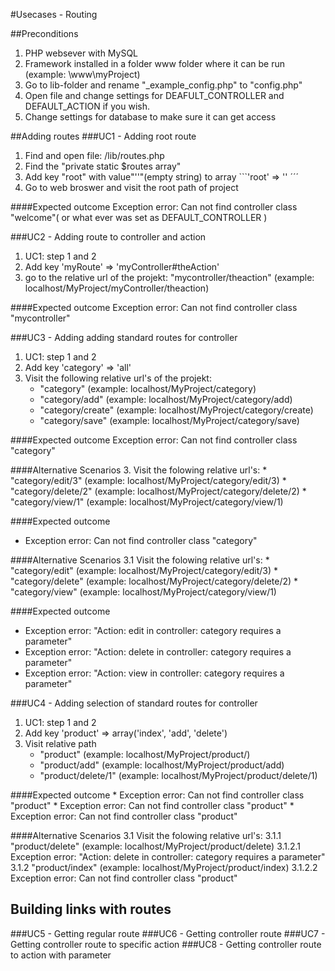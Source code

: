 #Usecases - Routing

##Preconditions
1. PHP websever with MySQL
2. Framework installed in a folder www folder where it can be run (example: \www\myProject)
3. Go to lib-folder and rename "_example_config.php" to "config.php"
4. Open file and change settings for DEAFULT_CONTROLLER and DEFAULT_ACTION if you wish.
5. Change settings for database to make sure it can get access

##Adding routes
###UC1 - Adding root route
1. Find and open file: /lib/routes.php
2. Find the "private static $routes array"
3. Add key "root" with value"''"(empty string) to array ```'root' => '' ´´´
4. Go to web broswer and visit the root path of project

####Expected outcome
Exception error: Can not find controller class "welcome"( or what ever was set as DEFAULT_CONTROLLER )

###UC2 - Adding route to controller and action
1. UC1: step 1 and 2
2. Add key 'myRoute' => 'myController#theAction'
3. go to the relative url of the projekt: "mycontroller/theaction" (example: localhost/MyProject/myController/theaction)

####Expected outcome
Exception error: Can not find controller class "mycontroller"

###UC3 - Adding adding standard routes for controller
1. UC1: step 1 and 2
2. Add key 'category' => 'all'
3. Visit the following relative url's of the projekt:
	* "category" (example: localhost/MyProject/category)
	* "category/add" (example: localhost/MyProject/category/add)
	* "category/create" (example: localhost/MyProject/category/create)
	* "category/save" (example: localhost/MyProject/category/save)

####Expected outcome
Exception error: Can not find controller class "category"

####Alternative Scenarios
3. Visit the folowing relative url's:
	* "category/edit/3"  (example: localhost/MyProject/category/edit/3)
	* "category/delete/2" (example: localhost/MyProject/category/delete/2)
	* "category/view/1" (example: localhost/MyProject/category/view/1)

####Expected outcome
* Exception error: Can not find controller class "category"

####Alternative Scenarios
3.1 Visit the folowing relative url's:
	* "category/edit"  (example: localhost/MyProject/category/edit/3)
	* "category/delete" (example: localhost/MyProject/category/delete/2)
	* "category/view" (example: localhost/MyProject/category/view/1)

####Expected outcome
* Exception error: "Action: edit in controller: category requires a parameter"
* Exception error: "Action: delete in controller: category requires a parameter"
* Exception error: "Action: view in controller: category requires a parameter"

###UC4 - Adding selection of standard routes for controller 
1. UC1: step 1 and 2
2. Add key 'product' => array('index', 'add', 'delete')
3. Visit relative path
	* "product" (example: localhost/MyProject/product/)
	* "product/add" (example: localhost/MyProject/product/add)
	* "product/delete/1" (example: localhost/MyProject/product/delete/1)

####Expected outcome
	* Exception error: Can not find controller class "product"
	* Exception error: Can not find controller class "product"
	* Exception error: Can not find controller class "product"

####Alternative Scenarios
3.1 Visit the folowing relative url's:
	3.1.1 "product/delete" (example: localhost/MyProject/product/delete)
		3.1.2.1 Exception error: "Action: delete in controller: category requires a parameter"
	3.1.2 "product/index" (example: localhost/MyProject/product/index)
		3.1.2.2 Exception error: Can not find controller class "product"

## Building links with routes
###UC5 - Getting regular route
###UC6 - Getting controller route
###UC7 - Getting controller route to specific action
###UC8 - Getting controller route to action with parameter 